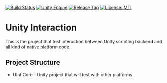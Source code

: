 [![Build Status](https://travis-ci.com/jcs090218/Unity_Interaction.svg?branch=master)](https://travis-ci.com/jcs090218/Unity_Interaction)
[![Unity Engine](https://img.shields.io/badge/Unity%20Engine-2020.1.0f1-blue.svg)](https://unity3d.com/get-unity/download/archive)
[![Release Tag](https://img.shields.io/github/tag/jcs090218/Unity_Interaction.svg?label=release)](https://github.com/jcs090218/Unity_Interaction/releases/latest)
[![License: MIT](https://img.shields.io/badge/License-MIT-yellow.svg)](https://opensource.org/licenses/MIT)

# Unity Interaction

This is the project that test interaction between Unity scripting backend and all
kind of native platform code.

## Project Structure

* UInt Core - Unity project that will test with other platforms.
